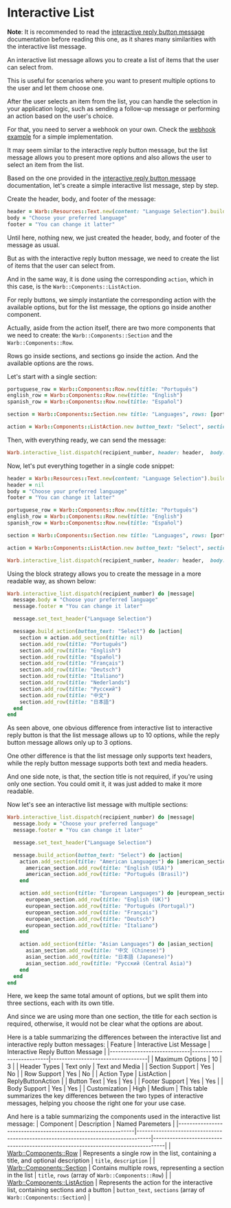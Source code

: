 # Interactive List

**Note**: It is recommended to read the [interactive reply button message](./interactive_reply_button.md) documentation before reading this one, as it shares many similarities with the interactive list message.

An interactive list message allows you to create a list of items that the user can select from.

This is useful for scenarios where you want to present multiple options to the user and let them choose one.

After the user selects an item from the list, you can handle the selection in your application logic, such as sending a follow-up message or performing an action based on the user's choice.

For that, you need to server a webhook on your own. Check the [webhook example](../../examples/webhook.rb) for a simple implementation.

It may seem similar to the interactive reply button message, but the list message allows you to present more options and also allows the user to select an item from the list.

Based on the one provided in the [interactive reply button message](./interactive_reply_button.md) documentation, let's create a simple interactive list message, step by step.

Create the header, body, and footer of the message:

```ruby
header = Warb::Resources::Text.new(content: "Language Selection").build_header
body = "Choose your preferred language"
footer = "You can change it latter"
```

Until here, nothing new, we just created the header, body, and footer of the message as usual.

But as with the interactive reply button message, we need to create the list of items that the user can select from.

And in the same way, it is done using the corresponding `action`, which in this case, is the `Warb::Components::ListAction`.

For reply buttons, we simply instantiate the corresponding action with the available options, but for the list message, the options go inside another component.

Actually, aside from the action itself, there are two more components that we need to create: the `Warb::Components::Section` and the `Warb::Components::Row`.

Rows go inside sections, and sections go inside the action. And the available options are the rows.

Let's start with a single section:
```ruby
portuguese_row = Warb::Components::Row.new(title: "Português")
english_row = Warb::Components::Row.new(title: "English")
spanish_row = Warb::Components::Row.new(title: "Español")

section = Warb::Components::Section.new title: "Languages", rows: [portuguese_row, english_row, spanish_row]

action = Warb::Components::ListAction.new button_text: "Select", sections: [section]
```

Then, with everything ready, we can send the message:

```ruby
Warb.interactive_list.dispatch(recipient_number, header: header,  body: body,  footer: footer,  action: action)
```

Now, let's put everything together in a single code snippet:

```ruby
header = Warb::Resources::Text.new(content: "Language Selection").build_header
header = nil
body = "Choose your preferred language"
footer = "You can change it latter"

portuguese_row = Warb::Components::Row.new(title: "Português")
english_row = Warb::Components::Row.new(title: "English")
spanish_row = Warb::Components::Row.new(title: "Español")

section = Warb::Components::Section.new title: "Languages", rows: [portuguese_row, english_row, spanish_row]

action = Warb::Components::ListAction.new button_text: "Select", sections: [section]

Warb.interactive_list.dispatch(recipient_number, header: header,  body: body,  footer: footer,  action: action)
```

Using the block strategy allows you to create the message in a more readable way, as shown below:

```ruby
Warb.interactive_list.dispatch(recipient_number) do |message|
  message.body = "Choose your preferred language"
  message.footer = "You can change it later"

  message.set_text_header("Language Selection")

  message.build_action(button_text: "Select") do |action|
    section = action.add_section(title: nil)
    section.add_row(title: "Português")
    section.add_row(title: "English")
    section.add_row(title: "Español")
    section.add_row(title: "Français")
    section.add_row(title: "Deutsch")
    section.add_row(title: "Italiano")
    section.add_row(title: "Nederlands")
    section.add_row(title: "Русский")
    section.add_row(title: "中文")
    section.add_row(title: "日本語")
  end
end
```

As seen above, one obvious difference from interactive list to interactive reply button is that the list message allows up to 10 options, while the reply button message allows only up to 3 options.

One other difference is that the list message only supports text headers, while the reply button message supports both text and media headers.

And one side note, is that, the section title is not required, if you're using only one section. You could omit it, it was just added to make it more readable.

Now let's see an interactive list message with multiple sections:

```ruby
Warb.interactive_list.dispatch(recipient_number) do |message|
  message.body = "Choose your preferred language"
  message.footer = "You can change it later"

  message.set_text_header("Language Selection")

  message.build_action(button_text: "Select") do |action|
    action.add_section(title: "American Languages") do |american_section|
      american_section.add_row(title: "English (USA)")
      american_section.add_row(title: "Português (Brasil)")
    end

    action.add_section(title: "European Languages") do |european_section|
      european_section.add_row(title: "English (UK)")
      european_section.add_row(title: "Português (Portugal)")
      european_section.add_row(title: "Français")
      european_section.add_row(title: "Deutsch")
      european_section.add_row(title: "Italiano")
    end

    action.add_section(title: "Asian Languages") do |asian_section|
      asian_section.add_row(title: "中文 (Chinese)")
      asian_section.add_row(title: "日本語 (Japanese)")
      asian_section.add_row(title: "Русский (Central Asia)")
    end
  end
end
```

Here, we keep the same total amount of options, but we split them into three sections, each with its own title.

And since we are using more than one section, the title for each section is required, otherwise, it would not be clear what the options are about.

Here is a table summarizing the differences between the interactive list and interactive reply button messages:
| Feature                     | Interactive List Message | Interactive Reply Button Message |
|-----------------------------|--------------------------|-----------------------------------|
| Maximum Options             | 10                       | 3                                 |
| Header Types                | Text only                | Text and Media                    |
| Section Support             | Yes                      | No                                |
| Row Support                 | Yes                      | No                                |
| Action Type                 | ListAction               | ReplyButtonAction                 |
| Button Text                 | Yes                      | Yes                               |
| Footer Support              | Yes                      | Yes                               |
| Body Support                | Yes                      | Yes                               |
| Customization               | High                     | Medium                            |
This table summarizes the key differences between the two types of interactive messages, helping you choose the right one for your use case.

And here is a table summarizing the components used in the interactive list message:
| Component                                                    | Description                                                                       | Named Paremeters                                                                 |
|--------------------------------------------------------------|-----------------------------------------------------------------------------------|----------------------------------------------------------------------------------|
| [Warb::Components::Row](../components/row.md)                | Represents a single row in the list, containing a title, and optional description | `title`, `description`                                                           |
| [Warb::Components::Section](../components/section.md)        | Contains multiple rows, representing a section in the list                        | `title`, `rows` (array of `Warb::Components::Row`)                               |
| [Warb::Components::ListAction](../components/list_action.md) | Represents the action for the interactive list, containing sections and a button  | `button_text`, `sections` (array of `Warb::Components::Section`)                 |
